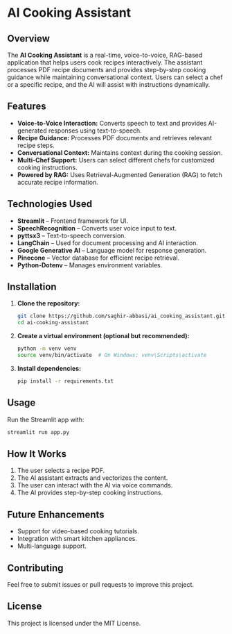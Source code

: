 # AI Cooking Assistant

## Overview
The **AI Cooking Assistant** is a real-time, voice-to-voice, RAG-based application that helps users cook recipes interactively. The assistant processes PDF recipe documents and provides step-by-step cooking guidance while maintaining conversational context. Users can select a chef or a specific recipe, and the AI will assist with instructions dynamically.

## Features
- **Voice-to-Voice Interaction:** Converts speech to text and provides AI-generated responses using text-to-speech.
- **Recipe Guidance:** Processes PDF documents and retrieves relevant recipe steps.
- **Conversational Context:** Maintains context during the cooking session.
- **Multi-Chef Support:** Users can select different chefs for customized cooking instructions.
- **Powered by RAG:** Uses Retrieval-Augmented Generation (RAG) to fetch accurate recipe information.

## Technologies Used
- **Streamlit** – Frontend framework for UI.
- **SpeechRecognition** – Converts user voice input to text.
- **pyttsx3** – Text-to-speech conversion.
- **LangChain** – Used for document processing and AI interaction.
- **Google Generative AI** – Language model for response generation.
- **Pinecone** – Vector database for efficient recipe retrieval.
- **Python-Dotenv** – Manages environment variables.

## Installation
1. **Clone the repository:**
   ```sh
   git clone https://github.com/saghir-abbasi/ai_cooking_assistant.git
   cd ai-cooking-assistant
   ```
2. **Create a virtual environment (optional but recommended):**
   ```sh
   python -m venv venv
   source venv/bin/activate  # On Windows: venv\Scripts\activate
   ```
3. **Install dependencies:**
   ```sh
   pip install -r requirements.txt
   ```


## Usage
Run the Streamlit app with:
```sh
streamlit run app.py
```

## How It Works
1. The user selects a recipe PDF.
2. The AI assistant extracts and vectorizes the content.
3. The user can interact with the AI via voice commands.
4. The AI provides step-by-step cooking instructions.

## Future Enhancements
- Support for video-based cooking tutorials.
- Integration with smart kitchen appliances.
- Multi-language support.

## Contributing
Feel free to submit issues or pull requests to improve this project.

## License
This project is licensed under the MIT License.

